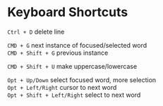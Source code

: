 # Keyboard Shortcuts

`Ctrl + D`  delete line

`CMD + G`  next instance of focused/selected word  
`CMD + Shift + G`  previous instance

`CMD + Shift + U`  make uppercase/lowercase

`Opt + Up/Down`  select focused word, more selection  
`Opt + Left/Right`  cursor to next word  
`Opt + Shift + Left/Right`  select to next word

























